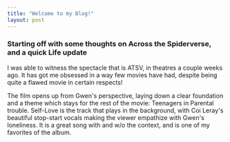 ```yaml
---
title: "Welcome to my Blog!"
layout: post
---
```


### Starting off with some thoughts on Across the Spiderverse, and a quick Life update

I was able to witness the spectacle that is ATSV, in theatres a couple weeks ago. It has got me obsessed in a way few movies have had, despite being quite a flawed movie in certain respects! 

The film opens up from Gwen's perspective, laying down a clear foundation and a theme which stays for the rest of the movie: Teenagers in Parental trouble. Self-Love is the track that plays in the background, with Coi Leray's beautiful stop-start vocals making the viewer empathize with Gwen's loneliness. It is a great song with and w/o the context, and is one of my favorites of the album.



